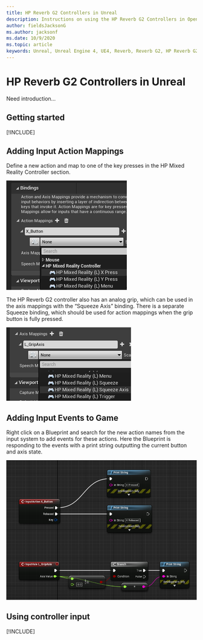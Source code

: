 ```yaml
---
title: HP Reverb G2 Controllers in Unreal 
description: Instructions on using the HP Reverb G2 Controllers in OpenXR and SteamVR
author: fieldsJacksonG
ms.author: jacksonf
ms.date: 10/9/2020
ms.topic: article
keywords: Unreal, Unreal Engine 4, UE4, Reverb, Reverb G2, HP Reverb G2, mixed reality, development, motion controllers, user input, features, new project, emulator, documentation, guides, features, holograms, game development
---
```


# HP Reverb G2 Controllers in Unreal 

Need introduction...

## Getting started

[!INCLUDE[](includes/tabs-g2-controllers-in-unreal.md)]

## Adding Input Action Mappings 

Define a new action and map to one of the key presses in the HP Mixed Reality Controller section.

![Defining new actions and mappings](images/reverb-g2-img-02.png)

The HP Reverb G2 controller also has an analog grip, which can be used in the axis mappings with the “Squeeze Axis” binding.  There is a separate Squeeze binding, which should be used for action mappings when the grip button is fully pressed. 

![Using the Squeeze axis bindings](images/reverb-g2-img-03.png)

## Adding Input Events to Game

Right click on a Blueprint and search for the new action names from the input system to add events for these actions.  Here the Blueprint is responding to the events with a print string outputting the current button and axis state.

![Blueprint responding to events and outputting current button and axis state](images/reverb-g2-img-06.png)

## Using controller input

[!INCLUDE[](includes/tabs-g2-controller-mapping-in-unreal.md)]
